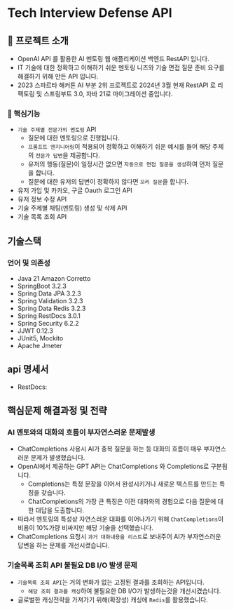 <!-- 프로젝트 소개 -->

# Tech Interview Defense API

## :star2: 프로젝트 소개

- OpenAI API 를 활용한 AI 멘토링 웹 애플리케이션 백엔드 RestAPI 입니다.
- IT 기술에 대한 정확하고 이해하기 쉬운 멘토링 니즈와 기술 면접 질문 준비 요구를 해결하기 위해 만든 API 입니다.
- 2023 스파르타 해커톤 AI 부분 2위 프로젝트로 2024년 3월 현재 RestAPI 로 리팩토링 및 스프링부트 3.0, 자바 21로 마이그레이션 중입니다.

<!-- 핵심기능 -->

### :dart: 핵심기능

- `기술 주제별 전문가의 멘토링` API
    - 질문에 대한 멘토링으로 진행됩니다.
    - `프롬프트 엔지니어링`이 적용되어 정확하고 이해하기 쉬운 예시를 들어 해당 주제의 `전문가 답변`을 제공합니다.
    - 유저의 행동(질문)이 일정시간 없으면 `자동으로 면접 질문을 생성`하여 먼저 질문을 합니다.
    - 질문에 대한 유저의 답변이 정확하지 않다면 `꼬리 질문`을 합니다.
- 유저 가입 및 카카오, 구글 Oauth 로그인 API
- 유저 정보 수정 API
- 기술 주제별 채팅(멘토링) 생성 및 삭제 API
- 기술 목록 조회 API

## 기술스택

### 언어 및 의존성

- Java 21 Amazon Corretto
- SpringBoot 3.2.3
- Spring Data JPA 3.2.3
- Spring Validation 3.2.3
- Spring Data Redis 3.2.3
- Spring RestDocs 3.0.1
- Spring Security 6.2.2
- JJWT 0.12.3
- JUnit5, Mockito
- Apache Jmeter

## api 명세서

- RestDocs:

## 핵심문제 해결과정 및 전략

### AI 멘토와의 대화의 흐름이 부자연스러운 문제발생

- ChatCompletions 사용시 AI가 중복 질문을 하는 등 대화의 흐름이 매우 부자연스러운 문제가 발생했습니다.
- OpenAI에서 제공하는 GPT API는 ChatCompletions 와 Completions로 구분됩니다.
    - Completions는 특정 문장을 이어서 완성시키거나 새로운 텍스트를 만드는 특징을 갖습니다.
    - ChatCompletions의 가장 큰 특징은 이전 대화와의 경험으로 다음 질문에 대한 대답을 도출합니다.
- 따라서 멘토링의 특성상 자연스러운 대화를 이어나가기 위해 `ChatCompletions`이 비용이 10%가량 비싸지만 해당 기술을 선택했습니다.
- ChatCompletions 요청시 `과거 대화내용을 리스트`로 보내주어 AI가 부자연스러운 답변을 하는 문제를 개선시켰습니다.

### 기술목록 조회 API 불필요 DB I/O 발생 문제

- `기술목록 조회 API`는 거의 변화가 없는 고정된 결과를 조회하는 API입니다.
    - `해당 조회 결과를 캐싱`하여 불필요한 DB I/O가 발생하는것을 개선시켰습니다.
- 글로벌한 캐싱전략을 가져가기 위해(확장성) 캐싱에 `Redis`를 활용했습니다.